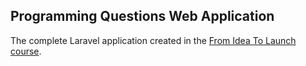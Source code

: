 ## Programming Questions Web Application

The complete Laravel application created in the [From Idea To Launch course](
https://selftaughtcoders.com/from-idea-to-launch/).